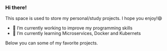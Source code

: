 ### Hi there! 

This space is used to store my personal/study projects. I hope you enjoy!😄

- 🔭 I’m currently working to improve my programming skills
- 🌱 I’m currently learning Microservices, Docker and Kubernets

Below you can some of my favorite projects.

<!--
**Rafaelcerq28/rafaelcerq28** is a ✨ _special_ ✨ repository because its `README.md` (this file) appears on your GitHub profile.

Here are some ideas to get you started:

- 🔭 I’m currently working on ...
- 🌱 I’m currently learning Microservices, Docker and Kubernets
- 👯 I’m looking to collaborate on ...
- 🤔 I’m looking for help with ...
- 💬 Ask me about ... 
- 📫 How to reach me: ...
-  Things that I like: ...
- ⚡ Fun fact: ...

tutorial -> https://github.com/anuraghazra/github-readme-stats/blob/master/readme.md#deploy-on-your-own-vercel-instance

[![Anurag's GitHub stats](https://github-readme-stats.vercel.app/api?username=rafaelcerq28)](https://github.com/anuraghazra/github-readme-stats)

[![Top Langs](https://github-readme-stats.vercel.app/api/top-langs/?username=rafaelcerq28)](https://github.com/anuraghazra/github-readme-stats)

-->
